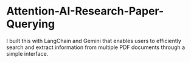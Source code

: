 # Attention-AI-Research-Paper-Querying
I built this with LangChain and Gemini that enables users to efficiently search and extract information from multiple PDF documents through a simple interface.
